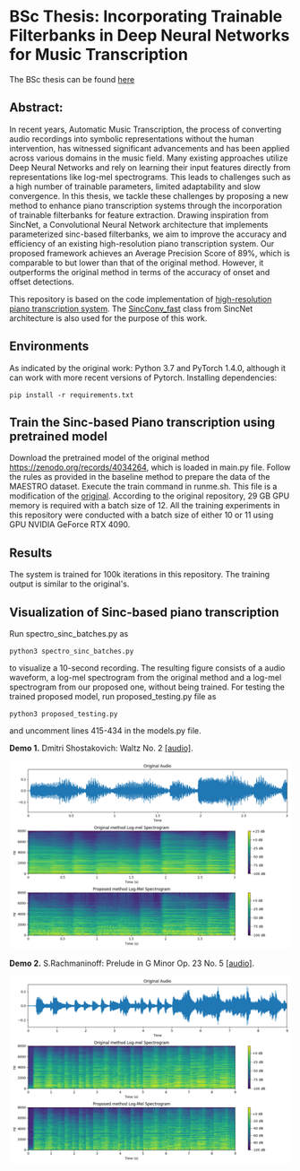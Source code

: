 # BSc Thesis: Incorporating Trainable Filterbanks in Deep Neural Networks for Music Transcription

The BSc thesis can be found [here](https://pergamos.lib.uoa.gr/uoa/dl/frontend/el/browse/3395209)

## Abstract: 
In recent years, Automatic Music Transcription, the process of converting audio
recordings into symbolic representations without the human intervention, has witnessed
significant advancements and has been applied across various domains in the music
field. Many existing approaches utilize Deep Neural Networks and rely on learning their
input features directly from representations like log-mel spectrograms. This leads to
challenges such as a high number of trainable parameters, limited adaptability and slow
convergence. In this thesis, we tackle these challenges by proposing a new method to
enhance piano transcription systems through the incorporation of trainable filterbanks for
feature extraction. Drawing inspiration from SincNet, a Convolutional Neural Network
architecture that implements parameterized sinc-based filterbanks, we aim to improve
the accuracy and efficiency of an existing high-resolution piano transcription system. Our
proposed framework achieves an Average Precision Score of 89%, which is comparable
to but lower than that of the original method. However, it outperforms the original method
in terms of the accuracy of onset and offset detections.

This repository is based on the code implementation of [high-resolution piano transcription system](https://github.com/bytedance/piano_transcription).
The [SincConv_fast](https://github.com/mravanelli/SincNet/blob/master/dnn_models.py) class from SincNet architecture is also used for the purpose of this work.

## Environments
As indicated by the original work: Python 3.7 and PyTorch 1.4.0, although it can work with more recent versions of Pytorch.
Installing dependencies:
```
pip install -r requirements.txt
```

## Train the Sinc-based Piano transcription using pretrained model
Download the pretrained model of the original method https://zenodo.org/records/4034264, which is loaded in main.py file.
Follow the rules as provided in the baseline method to prepare the data of the MAESTRO dataset.
Execute the train command in runme.sh. This file is a modification of the [original](https://github.com/bytedance/piano_transcription/blob/master/runme.sh).
According to the original repository, 29 GB GPU memory is required with a batch size of 12. All the training experiments in this repository were conducted with a batch size of either 10 or 11 using GPU NVIDIA GeForce RTX
4090.

## Results
The system is trained for 100k iterations in this repository. The training output is similar to the original's.

## Visualization of Sinc-based piano transcription

Run spectro_sinc_batches.py as 
``` 
python3 spectro_sinc_batches.py
```
to visualize a 10-second recording. The resulting figure consists of a audio waveform, a log-mel spectrogram from the original method and a log-mel spectrogram from our proposed one, without being trained. For testing the trained proposed model, run proposed_testing.py file as 
```
python3 proposed_testing.py
```
and uncomment lines 415-434 in the models.py file.

**Demo 1.**  Dmitri Shostakovich: Waltz No. 2 [[audio]](resources/waltz.mp3).

<img src="resources/proposed.png">

**Demo 2.**  S.Rachmaninoff: Prelude in G Minor Op. 23 No. 5 [[audio]](resources/rach_cut.mp3).

<img src="resources/proposed_rach.png">
